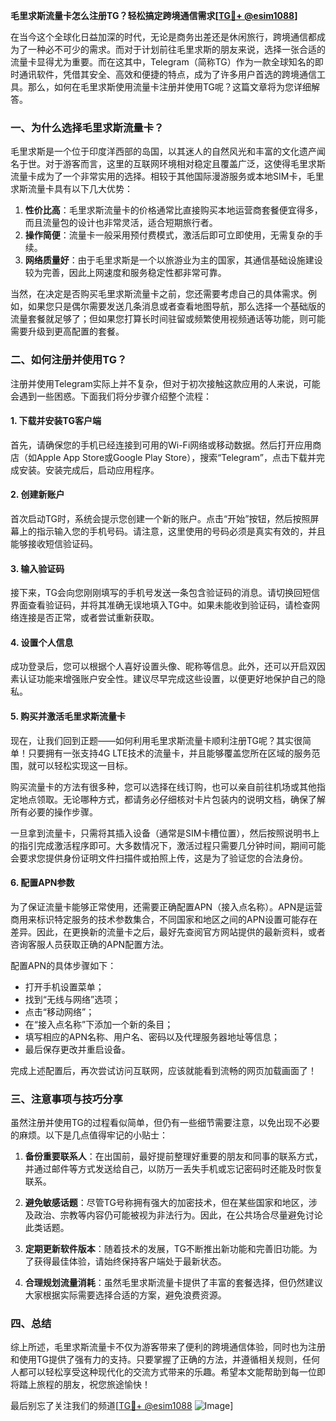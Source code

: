 **毛里求斯流量卡怎么注册TG？轻松搞定跨境通信需求[[TG💪+ @esim1088](https://t.me/s/esim1088)]**

在当今这个全球化日益加深的时代，无论是商务出差还是休闲旅行，跨境通信都成为了一种必不可少的需求。而对于计划前往毛里求斯的朋友来说，选择一张合适的流量卡显得尤为重要。而在这其中，Telegram（简称TG）作为一款全球知名的即时通讯软件，凭借其安全、高效和便捷的特点，成为了许多用户首选的跨境通信工具。那么，如何在毛里求斯使用流量卡注册并使用TG呢？这篇文章将为您详细解答。

### 一、为什么选择毛里求斯流量卡？

毛里求斯是一个位于印度洋西部的岛国，以其迷人的自然风光和丰富的文化遗产闻名于世。对于游客而言，这里的互联网环境相对稳定且覆盖广泛，这使得毛里求斯流量卡成为了一个非常实用的选择。相较于其他国际漫游服务或本地SIM卡，毛里求斯流量卡具有以下几大优势：

1. **性价比高**：毛里求斯流量卡的价格通常比直接购买本地运营商套餐便宜得多，而且流量包的设计也非常灵活，适合短期旅行者。
2. **操作简便**：流量卡一般采用预付费模式，激活后即可立即使用，无需复杂的手续。
3. **网络质量好**：由于毛里求斯是一个以旅游业为主的国家，其通信基础设施建设较为完善，因此上网速度和服务稳定性都非常可靠。

当然，在决定是否购买毛里求斯流量卡之前，您还需要考虑自己的具体需求。例如，如果您只是偶尔需要发送几条消息或者查看地图导航，那么选择一个基础版的流量套餐就足够了；但如果您打算长时间驻留或频繁使用视频通话等功能，则可能需要升级到更高配置的套餐。

### 二、如何注册并使用TG？

注册并使用Telegram实际上并不复杂，但对于初次接触这款应用的人来说，可能会遇到一些困惑。下面我们将分步骤介绍整个流程：

#### 1. 下载并安装TG客户端

首先，请确保您的手机已经连接到可用的Wi-Fi网络或移动数据。然后打开应用商店（如Apple App Store或Google Play Store），搜索“Telegram”，点击下载并完成安装。安装完成后，启动应用程序。

#### 2. 创建新账户

首次启动TG时，系统会提示您创建一个新的账户。点击“开始”按钮，然后按照屏幕上的指示输入您的手机号码。请注意，这里使用的号码必须是真实有效的，并且能够接收短信验证码。

#### 3. 输入验证码

接下来，TG会向您刚刚填写的手机号发送一条包含验证码的消息。请切换回短信界面查看验证码，并将其准确无误地填入TG中。如果未能收到验证码，请检查网络连接是否正常，或者尝试重新获取。

#### 4. 设置个人信息

成功登录后，您可以根据个人喜好设置头像、昵称等信息。此外，还可以开启双因素认证功能来增强账户安全性。建议尽早完成这些设置，以便更好地保护自己的隐私。

#### 5. 购买并激活毛里求斯流量卡

现在，让我们回到正题——如何利用毛里求斯流量卡顺利注册TG呢？其实很简单！只要拥有一张支持4G LTE技术的流量卡，并且能够覆盖您所在区域的服务范围，就可以轻松实现这一目标。

购买流量卡的方法有很多种，您可以选择在线订购，也可以亲自前往机场或其他指定地点领取。无论哪种方式，都请务必仔细核对卡片包装内的说明文档，确保了解所有必要的操作步骤。

一旦拿到流量卡，只需将其插入设备（通常是SIM卡槽位置），然后按照说明书上的指引完成激活程序即可。大多数情况下，激活过程只需要几分钟时间，期间可能会要求您提供身份证明文件扫描件或拍照上传，这是为了验证您的合法身份。

#### 6. 配置APN参数

为了保证流量卡能够正常使用，还需要正确配置APN（接入点名称）。APN是运营商用来标识特定服务的技术参数集合，不同国家和地区之间的APN设置可能存在差异。因此，在更换新的流量卡之后，最好先查阅官方网站提供的最新资料，或者咨询客服人员获取正确的APN配置方法。

配置APN的具体步骤如下：
- 打开手机设置菜单；
- 找到“无线与网络”选项；
- 点击“移动网络”；
- 在“接入点名称”下添加一个新的条目；
- 填写相应的APN名称、用户名、密码以及代理服务器地址等信息；
- 最后保存更改并重启设备。

完成上述配置后，再次尝试访问互联网，应该就能看到流畅的网页加载画面了！

### 三、注意事项与技巧分享

虽然注册并使用TG的过程看似简单，但仍有一些细节需要注意，以免出现不必要的麻烦。以下是几点值得牢记的小贴士：

1. **备份重要联系人**：在出国前，最好提前整理好重要的朋友和同事的联系方式，并通过邮件等方式发送给自己，以防万一丢失手机或忘记密码时还能及时恢复联系。

2. **避免敏感话题**：尽管TG号称拥有强大的加密技术，但在某些国家和地区，涉及政治、宗教等内容仍可能被视为非法行为。因此，在公共场合尽量避免讨论此类话题。

3. **定期更新软件版本**：随着技术的发展，TG不断推出新功能和完善旧功能。为了获得最佳体验，请始终保持客户端处于最新状态。

4. **合理规划流量消耗**：虽然毛里求斯流量卡提供了丰富的套餐选择，但仍然建议大家根据实际需要选择合适的方案，避免浪费资源。

### 四、总结

综上所述，毛里求斯流量卡不仅为游客带来了便利的跨境通信体验，同时也为注册和使用TG提供了强有力的支持。只要掌握了正确的方法，并遵循相关规则，任何人都可以轻松享受这种现代化的交流方式带来的乐趣。希望本文能帮助到每一位即将踏上旅程的朋友，祝您旅途愉快！

最后别忘了关注我们的频道[[TG💪+ @esim1088](https://t.me/s/esim1088) ![Image](https://i.postimg.cc/4NQfJmqS/Snipaste-2025-05-13-00-14-12.png)]